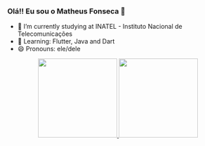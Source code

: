 ### Olá!! Eu sou o Matheus Fonseca 👋

- 🔭 I’m currently studying at INATEL - Instituto Nacional de Telecomunicações
- 🌱 Learning: Flutter, Java and Dart
- 😄 Pronouns: ele/dele

<div align="center">
  <a href="https://github.com/matheusAFONSECA">
  <img height="180em" src="https://github-readme-stats-sigma-five.vercel.app/api?username=matheusAFONSECA&show_icons=true&theme=dracula&include_all_commits=true&count_private=true"/>
  <img height="180em" src="https://github-readme-stats.vercel.app/api/top-langs/?username=matheusAFONSECA&layout=compact&theme=dracula&count_private=true"/>
</div>

